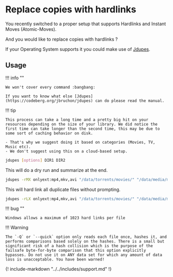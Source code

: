 # Replace copies with hardlinks

You recently switched to a proper setup that supports Hardlinks and Instant Moves (Atomic-Moves).

And you would like to replace copies with hardlinks ?

If your Operating System supports it you could make use of [Jdupes](https://codeberg.org/jbruchon/jdupes).

## Usage

!!! info ""

    We won't cover every command :bangbang:

    If you want to know what else [Jdupes](https://codeberg.org/jbruchon/jdupes) can do please read the manual.

!!! tip

    This process can take a long time and a pretty big hit on your resources depending on the size of your library. We did notice the first time can take longer than the second time, this may be due to some sort of caching behavior on disk.

    - That's why we suggest doing it based on categories (Movies, TV, Music etc).
    - We don't suggest using this on a cloud-based setup.

```bash
jdupes [options] DIR1 DIR2
```

This will do a dry run and summarize at the end.

```bash
jdupes -rMX onlyext:mp4,mkv,avi "/data/torrents/movies/" "/data/media/movies"
```

This will hard link all duplicate files without prompting.

```bash
jdupes -rLX onlyext:mp4,mkv,avi "/data/torrents/movies/" "/data/media/movies"
```

!!! bug ""

    Windows allows a maximum of 1023 hard links per file

!!! Warning

    The `-Q` or `--quick` option only reads each file once, hashes it, and performs comparisons based solely on the hashes. There is a small but significant risk of a hash collision which is the purpose of the failsafe byte-for-byte comparison that this option explicitly bypasses. Do not use it on ANY data set for which any amount of data loss is unacceptable. You have been warned!

{! include-markdown "../../includes/support.md" !}
